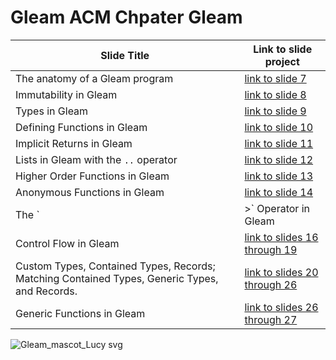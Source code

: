
# Gleam ACM Chpater Gleam

| Slide Title | Link to slide project |
|-------------|------|
| The anatomy of a Gleam program | [link to slide 7](https://github.com/alexandermeade/Gleam-ACM-Chapter/tree/main/slide7) |
| Immutability in Gleam | [link to slide 8](https://github.com/alexandermeade/Gleam-ACM-Chapter/tree/main/slide8) |
| Types in Gleam | [link to slide 9](https://github.com/alexandermeade/Gleam-ACM-Chapter/tree/main/slide9) |
| Defining Functions in Gleam | [link to slide 10](https://github.com/alexandermeade/Gleam-ACM-Chapter/tree/main/slide10) |
| Implicit Returns in Gleam | [link to slide 11](https://github.com/alexandermeade/Gleam-ACM-Chapter/tree/main/slide11) |
| Lists in Gleam with the `..` operator | [link to slide 12](https://github.com/alexandermeade/Gleam-ACM-Chapter/tree/main/slide12) |
| Higher Order Functions in Gleam | [link to slide 13](https://github.com/alexandermeade/Gleam-ACM-Chapter/tree/main/slide13) |
| Anonymous Functions in Gleam | [link to slide 14](https://github.com/alexandermeade/Gleam-ACM-Chapter/tree/main/slide14) |
| The `|>` Operator in Gleam | [link to slide 15](https://github.com/alexandermeade/Gleam-ACM-Chapter/tree/main/slide15) |
| Control Flow in Gleam | [link to slides 16 through 19](https://github.com/alexandermeade/Gleam-ACM-Chapter/tree/main/slide16_19) |
| Custom Types, Contained Types, Records; Matching Contained Types, Generic Types, and Records. | [link to slides 20 through 26](https://github.com/alexandermeade/Gleam-ACM-Chapter/tree/main/slide20_26) |
| Generic Functions in Gleam | [link to slides 26 through 27](https://github.com/alexandermeade/Gleam-ACM-Chapter/tree/main/slide26_27) |


![Gleam_mascot_Lucy svg](https://github.com/user-attachments/assets/8bc3550d-c4bf-48b0-bc0c-0fc3a883c7c3)
